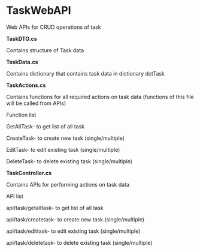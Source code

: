 # TaskWebAPI
Web APIs for CRUD operations of task

**TaskDTO.cs**

Contains structure of Task data

**TaskData.cs**

Contains dictionary that contains task data in dictionary dctTask

**TaskActions.cs**

Contains functions for all required actions on task data (functions of this file will be called from APIs)

Function list

GetAllTask- to get list of all task

CreateTask- to create new task (single/multiple)

EditTask- to edit existing task (single/multiple)

DeleteTask- to delete existing task (single/multiple)


**TaskController.cs**

Contains APIs for performing actions on task data

API list

api/task/getalltask- to get list of all task

api/task/createtask- to create new task (single/multiple)

api/task/edittask- to edit existing task (single/multiple)

api/task/deletetask- to delete existing task (single/multiple)
